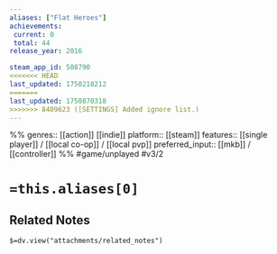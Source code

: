 ```yaml
---
aliases: ["Flat Heroes"]
achievements:
 current: 0
 total: 44
release_year: 2016

steam_app_id: 508790
<<<<<<< HEAD
last_updated: 1750218212
=======
last_updated: 1750870318
>>>>>>> 8409623 ([SETTINGS] Added ignore list.)
---
```

%%
genres:: [[action]] [[indie]]
platform:: [[steam]]
features:: [[single player]] / [[local co-op]] / [[local pvp]]
preferred_input:: [[mkb]] / [[controller]]
%%
#game/unplayed
#v3/2

# `=this.aliases[0]`
## Related Notes
`$=dv.view("attachments/related_notes")`